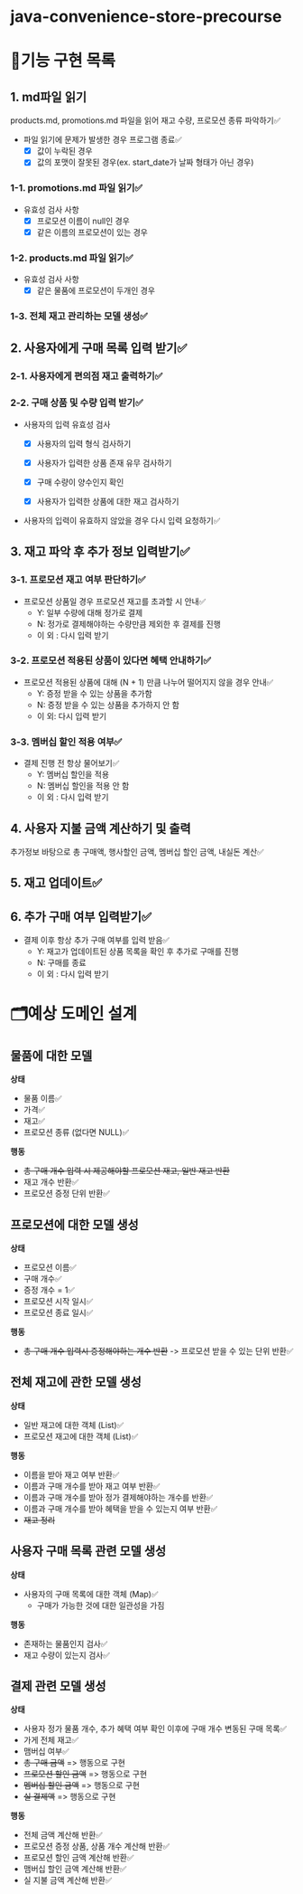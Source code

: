 # java-convenience-store-precourse

# 📄기능 구현 목록

## 1. md파일 읽기

products.md, promotions.md 파일을 읽어 재고 수량, 프로모션 종류 파악하기✅

- 파일 읽기에 문제가 발생한 경우 프로그램 종료✅
    - [x] 값이 누락된 경우
    - [x] 값의 포맷이 잘못된 경우(ex. start_date가 날짜 형태가 아닌 경우)

### 1-1. promotions.md 파일 읽기✅

- 유효성 검사 사항
    - [x] 프로모션 이름이 null인 경우
    - [x] 같은 이름의 프로모션이 있는 경우

### 1-2. products.md 파일 읽기✅

- 유효성 검사 사항
    - [x] 같은 물품에 프로모션이 두개인 경우

### 1-3. 전체 재고 관리하는 모델 생성✅

## 2. 사용자에게 구매 목록 입력 받기✅

### 2-1. 사용자에게 편의점 재고 출력하기✅

### 2-2. 구매 상품 및 수량 입력 받기✅

- 사용자의 입력 유효성 검사
    - [x] 사용자의 입력 형식 검사하기
    - [x] 사용자가 입력한 상품 존재 유무 검사하기
    - [x] 구매 수량이 양수인지 확인
    - [x] 사용자가 입력한 상품에 대한 재고 검사하기


- 사용자의 입력이 유효하지 않았을 경우 다시 입력 요청하기✅

## 3. 재고 파악 후 추가 정보 입력받기✅

### 3-1. 프로모션 재고 여부 판단하기✅

- 프로모션 상품일 경우 프로모션 재고를 초과할 시 안내✅
    * Y: 일부 수량에 대해 정가로 결제
    * N: 정가로 결제해야하는 수량만큼 제외한 후 결제를 진행
    * 이 외 : 다시 입력 받기

### 3-2. 프로모션 적용된 상품이 있다면 혜택 안내하기✅

- 프로모션 적용된 상품에 대해 (N + 1) 만큼 나누어 떨어지지 않을 경우 안내✅
    * Y: 증정 받을 수 있는 상품을 추가함
    * N: 증정 받을 수 있는 상품을 추가하지 안 함
    * 이 외: 다시 입력 받기

### 3-3. 멤버십 할인 적용 여부✅

- 결제 진행 전 항상 물어보기✅
    * Y: 멤버십 할인을 적용
    * N: 멤버십 할인을 적용 안 함
    * 이 외 : 다시 입력 받기

## 4. 사용자 지불 금액 계산하기 및 출력

추가정보 바탕으로 총 구매액, 행사할인 금액, 멤버십 할인 금액, 내실돈 계산✅

## 5. 재고 업데이트✅

## 6. 추가 구매 여부 입력받기✅

* 결제 이후 항상 추가 구매 여부를 입력 받음✅
    * Y: 재고가 업데이트된 상품 목록을 확인 후 추가로 구매를 진행
    * N: 구매를 종료
    * 이 외 : 다시 입력 받기

# 🗂️예상 도메인 설계

## 물품에 대한 모델

**상태**

- 물품 이름✅
- 가격✅
- 재고✅
- 프로모션 종류 (없다면 NULL)✅

**행동**

- ~~총 구매 개수 입력 시 제공해야할 프로모션 재고, 일반 재고 반환~~
- 재고 개수 반환✅
- 프로모션 증정 단위 반환✅

## 프로모션에 대한 모델 생성

**상태**

- 프로모션 이름✅
- 구매 개수✅
- 증정 개수 = 1✅
- 프로모션 시작 일시✅
- 프로모션 종료 일시✅

**행동**

- ~~총 구매 개수 입력시 증정해야하는 개수 반환~~ -> 프로모션 받을 수 있는 단위 반환✅

## 전체 재고에 관한 모델 생성

**상태**

- 일반 재고에 대한 객체 (List)✅
- 프로모션 재고에 대한 객체 (List)✅

**행동**

- 이름을 받아 재고 여부 반환✅
- 이름과 구매 개수를 받아 재고 여부 반환✅
- 이름과 구매 개수를 받아 정가 결제해야하는 개수를 반환✅
- 이름과 구매 개수를 받아 혜택을 받을 수 있는지 여부 반환✅
- ~~재고 정리~~

## 사용자 구매 목록 관련 모델 생성

**상태**

- 사용자의 구매 목록에 대한 객체 (Map)✅
    - 구매가 가능한 것에 대한 일관성을 가짐

**행동**

- 존재하는 물품인지 검사✅
- 재고 수량이 있는지 검사✅

## 결제 관련 모델 생성

**상태**

- 사용자 정가 물품 개수, 추가 혜택 여부 확인 이후에 구매 개수 변동된 구매 목록✅
- 가게 전체 재고✅
- 맴버십 여부✅
- ~~총 구매 금액~~ => 행동으로 구현
- ~~프로모션 할인 금액~~ => 행동으로 구현
- ~~멤버십 할인 금액~~ => 행동으로 구현
- ~~실 결제액~~ => 행동으로 구현

**행동**

- 전체 금액 계산해 반환✅
- 프로모션 증정 상품, 상품 개수 계산해 반환✅
- 프로모션 할인 금액 계산해 반환✅
- 맴버십 할인 금액 계산해 반환✅
- 실 지불 금액 계산해 반환✅

